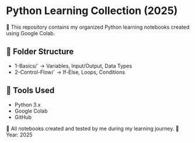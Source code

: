 # Python Learning Collection (2025)

📘 This repository contains my organized Python learning notebooks created using Google Colab.

## 📂 Folder Structure

- 1-Basics/` → Variables, Input/Output, Data Types
- 2-Control-Flow/` → If-Else, Loops, Conditions


## 📌 Tools Used
- Python 3.x
- Google Colab
- GitHub

🧠 All notebooks created and tested by me during my learning journey.
📅 Year: 2025
